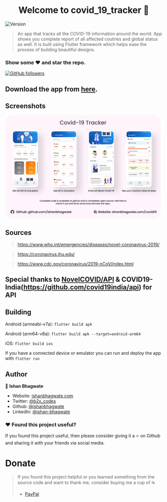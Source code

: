 <h1 align="center">Welcome to covid_19_tracker 👋</h1>
<p>
  <img alt="Version" src="https://img.shields.io/badge/version-1.0.0-blue.svg?cacheSeconds=2592000" />
</p>

> An app that tracks all the COVID-19 information around the world. App shows you complete report of all affected coutries and global status as well. It is built using Flutter framework which helps ease the process of building beautiful designs.

### Show some :heart: and star the repo.

[![GitHub followers](https://img.shields.io/github/followers/ishanbhagwate.svg?style=social&label=Follow)](https://github.com/ishanbhagwate/covid19_tracker)

## Download the app from [here](https://ishanbhagwate.com/covid19).

## Screenshots

![test image size](/screenshots/Covid19_Tracker_code.png)

## Sources

> https://www.who.int/emergencies/diseases/novel-coronavirus-2019/

> https://coronavirus.jhu.edu/

> https://www.cdc.gov/coronavirus/2019-nCoV/index.html

## Special thanks to [NovelCOVID/API](https://github.com/novelcovid/api) & COVID19-India(https://github.com/covid19india/api) for API

## Building

Android (armeabi-v7a): `flutter build apk` 

Android (arm64-v8a): `flutter build apk --target=android-arm64` 

iOS: `flutter build ios` 

If you have a connected device or emulator you can run and deploy the app with `flutter run` 

## Author

👤 **Ishan Bhagwate**

* Website: [ishanbhagwate.com](https://ishanbhagwate.com)
* Twitter: [@b2x\_codes](https://twitter.com/b2x\_codes)
* Github: [@ishanbhagwate](https://github.com/ishanbhagwate)
* LinkedIn: [@ishan-bhagwate](https://linkedin.com/in/ishan-bhagwate)


### :heart: Found this project useful?

If you found this project useful, then please consider giving it a :star: on Github and sharing it with your friends via social media.

# Donate

> If you found this project helpful or you learned something from the source code and want to thank me, consider buying me a cup of :coffee:
>
> - [PayPal](https://www.paypal.me/ishanbhagwate/)

